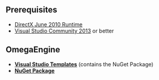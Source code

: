 ## Prerequisites
* [DirectX June 2010 Runtime](http://omegaengine.de/support/directx-jun2010-minimal.exe)
* [Visual Studio Community 2013](http://www.visualstudio.com/downloads/download-visual-studio-vs#d-community) or better

## OmegaEngine
* **[Visual Studio Templates](http://visualstudiogallery.msdn.microsoft.com/65016a18-e699-47e8-ad91-114faf038d05)** (contains the NuGet Package)
* **[NuGet Package](http://www.nuget.org/packages/OmegaEngine/)**